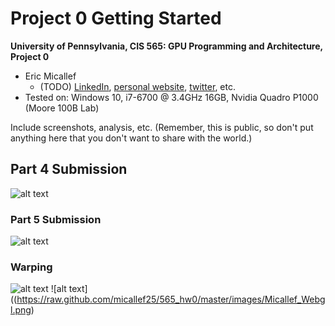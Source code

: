 Project 0 Getting Started
====================

**University of Pennsylvania, CIS 565: GPU Programming and Architecture, Project 0**

* Eric Micallef
  * (TODO) [LinkedIn](), [personal website](), [twitter](), etc.
* Tested on: Windows 10, i7-6700 @ 3.4GHz 16GB, Nvidia Quadro P1000 (Moore 100B Lab)

Include screenshots, analysis, etc. (Remember, this is public, so don't put
anything here that you don't want to share with the world.)

## Part 4 Submission

![alt text](https://raw.github.com/micallef25/565_hw0/master/images/Micallef_Part4.PNG)

### Part 5 Submission
![alt text](https://raw.github.com/micallef25/565_hw0/master/images/Micallef_Part5.PNG)

### Warping 

![alt text](https://raw.github.com/micallef25/565_hw0/master/images/Micallef_Warp.png)
![alt text]((https://raw.github.com/micallef25/565_hw0/master/images/Micallef_Webgl.png)
